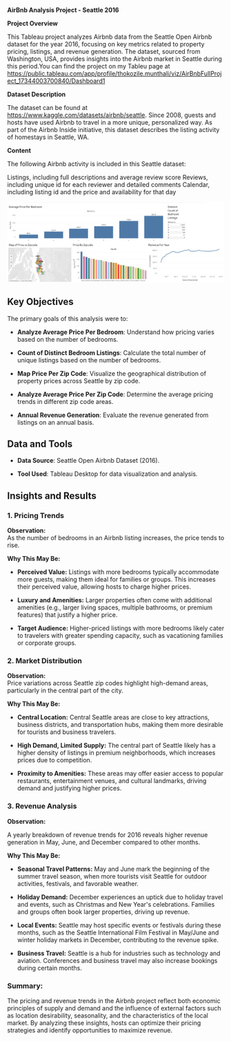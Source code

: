 **AirBnb Analysis Project - Seattle 2016**

**Project Overview**

This Tableau project analyzes Airbnb data from the Seattle Open Airbnb dataset for the year 2016, focusing on key metrics related to property pricing, listings, and revenue generation. The dataset, sourced from Washington, USA, provides insights into the Airbnb market in Seattle during this period.You can find the project on my Tableu page at https://public.tableau.com/app/profile/thokozile.munthali/viz/AirBnbFullProject_17344003700840/Dashboard1

**Dataset Description**

The dataset can be found at https://www.kaggle.com/datasets/airbnb/seattle. Since 2008, guests and hosts have used Airbnb to travel in a more unique, personalized way. As part of the Airbnb Inside initiative, this dataset describes the listing activity of homestays in Seattle, WA.

**Content**

The following Airbnb activity is included in this Seattle dataset:

Listings, including full descriptions and average review score
Reviews, including unique id for each reviewer and detailed comments
Calendar, including listing id and the price and availability for that day


![Alt text](https://github.com/Thokozile23/Tableu-Projects/blob/0d41556d2bcd1963900b83bf43f5a738133820d5/AirBnb%20Full%20Project/Airbnb%20image.png)



## Key Objectives  

The primary goals of this analysis were to:  

- **Analyze Average Price Per Bedroom**: Understand how pricing varies based on the number of bedrooms.  

- **Count of Distinct Bedroom Listings**: Calculate the total number of unique listings based on the number of bedrooms.  

- **Map Price Per Zip Code**: Visualize the geographical distribution of property prices across Seattle by zip code.  

- **Analyze Average Price Per Zip Code**: Determine the average pricing trends in different zip code areas.  

- **Annual Revenue Generation**: Evaluate the revenue generated from listings on an annual basis.

## Data and Tools  

- **Data Source**: Seattle Open Airbnb Dataset (2016).  

- **Tool Used**: Tableau Desktop for data visualization and analysis.  

## Insights and Results  

### **1. Pricing Trends**  
**Observation:**  
As the number of bedrooms in an Airbnb listing increases, the price tends to rise.  

**Why This May Be:**  
- **Perceived Value:** Listings with more bedrooms typically accommodate more guests, making them ideal for families or groups. This increases their perceived value, allowing hosts to charge higher prices.  

- **Luxury and Amenities:** Larger properties often come with additional amenities (e.g., larger living spaces, multiple bathrooms, or premium features) that justify a higher price.  

- **Target Audience:** Higher-priced listings with more bedrooms likely cater to travelers with greater spending capacity, such as vacationing families or corporate groups.  


### **2. Market Distribution**  

**Observation:**  
Price variations across Seattle zip codes highlight high-demand areas, particularly in the central part of the city.  

**Why This May Be:**  

- **Central Location:** Central Seattle areas are close to key attractions, business districts, and transportation hubs, making them more desirable for tourists and business travelers.  

- **High Demand, Limited Supply:** The central part of Seattle likely has a higher density of listings in premium neighborhoods, which increases prices due to competition.  

- **Proximity to Amenities:** These areas may offer easier access to popular restaurants, entertainment venues, and cultural landmarks, driving demand and justifying higher prices.  


### **3. Revenue Analysis**  

**Observation:**  

A yearly breakdown of revenue trends for 2016 reveals higher revenue generation in May, June, and December compared to other months.  

**Why This May Be:**  

- **Seasonal Travel Patterns:** May and June mark the beginning of the summer travel season, when more tourists visit Seattle for outdoor activities, festivals, and favorable weather.  

- **Holiday Demand:** December experiences an uptick due to holiday travel and events, such as Christmas and New Year's celebrations. Families and groups often book larger properties, driving up revenue.  

- **Local Events:** Seattle may host specific events or festivals during these months, such as the Seattle International Film Festival in May/June and winter holiday markets in December, contributing to the revenue spike.  

- **Business Travel:** Seattle is a hub for industries such as technology and aviation. Conferences and business travel may also increase bookings during certain months.  

### Summary:  

The pricing and revenue trends in the Airbnb project reflect both economic principles of supply and demand and the influence of external factors such as location desirability, seasonality, and the characteristics of the local market. By analyzing these insights, hosts can optimize their pricing strategies and identify opportunities to maximize revenue.


